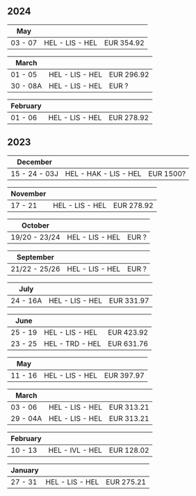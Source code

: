 ## 2024

| May     |                 |            |
| ------- | --------------- | ---------- |
| 03 - 07 | HEL - LIS - HEL | EUR 354.92 | 

| March    |                 |            |
| -------- | --------------- | ---------- |
| 01 - 05  | HEL - LIS - HEL | EUR 296.92 | 
| 30 - 08A | HEL - LIS - HEL | EUR ?      |

| February |                 |            |
| -------- | --------------- | ---------- |
| 01 - 06  | HEL - LIS - HEL | EUR 278.92 |


## 2023

| December      |                       |           |
| ------------- | --------------------- | --------- |
| 15 - 24 - 03J | HEL - HAK - LIS - HEL | EUR 1500? |

| November |                 |            |
| -------- | --------------- | ---------- |
| 17 - 21  | HEL - LIS - HEL | EUR 278.92 |

| October       |                 |       |
| ------------- | --------------- | ----- |
| 19/20 - 23/24 | HEL - LIS - HEL | EUR ? | 

| September     |                 |       |
| ------------- | --------------- | ----- |
| 21/22 - 25/26 | HEL - LIS - HEL | EUR ? | 

| July     |                 |            |
| -------- | --------------- | ---------- |
| 24 - 16A | HEL - LIS - HEL | EUR 331.97 |

| June    |                 |            |
| ------- | --------------- | ---------- |
| 25 - 19 | HEL - LIS - HEL | EUR 423.92 |
| 23 - 25 | HEL - TRD - HEL | EUR 631.76 | 

| May     |                 |            |
| ------- | --------------- | ---------- |
| 11 - 16 | HEL - LIS - HEL | EUR 397.97 |

| March    |                 |            |
| -------- | --------------- | ---------- |
| 03 - 06  | HEL - LIS - HEL | EUR 313.21 |
| 29 - 04A | HEL - LIS - HEL | EUR 313.21 |

| February |                 |            |
| -------- | --------------- | ---------- |
| 10 - 13  | HEL - IVL - HEL | EUR 128.02 |

| January |                 |            |
| ------- | --------------- | ---------- |
| 27 - 31 | HEL - LIS - HEL | EUR 275.21 |